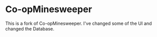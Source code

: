 # Co-opMinesweeper
This is a fork of Co-opMinesweeper. I've changed some of the UI and changed the Database.